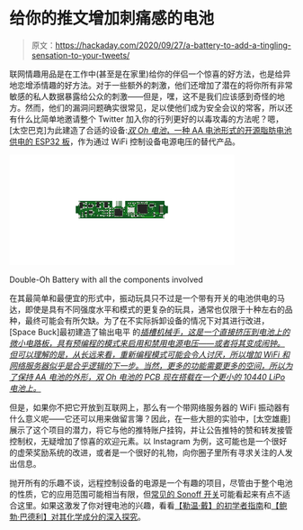 # 给你的推文增加刺痛感的电池

> 原文：<https://hackaday.com/2020/09/27/a-battery-to-add-a-tingling-sensation-to-your-tweets/>

联网情趣用品是在工作中(甚至是在家里)给你的伴侣一个惊喜的好方法，也是给异地恋增添情趣的好方法。对于一些额外的刺激，他们还增加了潜在的将你所有非常敏感的私人数据暴露给公众的刺激——但是，嘿，这不是我们应该感到奇怪的地方。然而，他们的漏洞问题确实很常见，足以使他们成为安全会议的常客，所以还有什么比简单地邀请整个 Twitter 加入你的行列更好的以毒攻毒的方法呢？嗯，[太空巴克]为此建造了合适的设备:[*双 Oh 电池*，一种 AA 电池形式的开源脂肪电池供电的 ESP32 板](https://hackaday.io/project/169304-double-oh-battery)，作为通过 WiFi 控制设备电源电压的替代产品。

[![Battery and PCB visualization](img/ca4ab07c0bab761d48e322de916d4f0f.png)](https://hackaday.com/wp-content/uploads/2020/09/double-oh-assembly.gif)

Double-Oh Battery with all the components involved

在其最简单和最便宜的形式中，振动玩具只不过是一个带有开关的电池供电的马达，即使是具有不同强度水平和模式的更复杂的玩具，通常也仅限于十种左右的品种，最终可能会有所欠缺。为了在不实际拆卸设备的情况下对其进行改进，[Space Buck]最初建造了输出电平 的[*插槽机械手，这是一个直接挤压到电池上的微小电路板，具有预编程的模式来启用和禁用电源电压——或者将其变成闹钟。但可以理解的是，从长远来看，重新编程模式可能会令人讨厌，所以增加 WiFi 和网络服务器似乎是合乎逻辑的下一步。当然，更多的功能需要更多的空间，所以为了保持 AA 电池的外形，双 Oh 电池的 PCB 现在搭载在一个更小的 10440 LiPo 电池上。*](https://github.com/heyspacebuck/SMOL)

但是，如果你不把它开放到互联网上，那么有一个带网络服务器的 WiFi 振动器有什么意义呢——它还可以用来做留言簿？因此，在一些大胆的实验中，[太空雄鹿]展示了这个项目的潜力，将它与他的推特账户挂钩，并让公告推特的赞和转发接管控制权，无疑增加了惊喜的欢迎元素。以 Instagram 为例，这可能也是一个很好的虚荣奖励系统的改进，或者是一个很好的礼物，向你圈子里所有寻求关注的人发出信息。

抛开所有的乐趣不谈，远程控制设备的电源是一个有趣的项目，尽管由于整个电池的性质，它的应用范围可能相当有限，但[常见的 Sonoff 开关](https://hackaday.com/tag/sonoff/)可能看起来有点不适合这里。如果这激发了你对锂电池的兴趣，看看[【勒温·戴】的初学者指南](https://hackaday.com/2020/06/11/a-beginners-guide-to-lithium-rechargeable-batteries/)和[【鲍勃·巴德利】对其化学成分的深入探究](https://hackaday.com/2019/10/07/better-battery-management-through-chemistry/)。